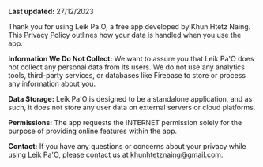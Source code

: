 **Last updated:** 27/12/2023

Thank you for using Leik Pa'O, a free app developed by Khun Htetz Naing. This Privacy Policy outlines how your data is handled when you use the app.

**Information We Do Not Collect:**
We want to assure you that Leik Pa'O does not collect any personal data from its users. We do not use any analytics tools, third-party services, or databases like Firebase to store or process any information about you.

**Data Storage:**
Leik Pa'O is designed to be a standalone application, and as such, it does not store any user data on external servers or cloud platforms.

**Permissions:**
The app requests the INTERNET permission solely for the purpose of providing online features within the app.

**Contact:**
If you have any questions or concerns about your privacy while using Leik Pa'O, please contact us at khunhtetznaing@gmail.com.
